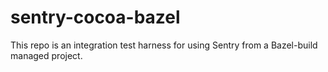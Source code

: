 # sentry-cocoa-bazel

This repo is an integration test harness for using Sentry from a Bazel-build managed project.

